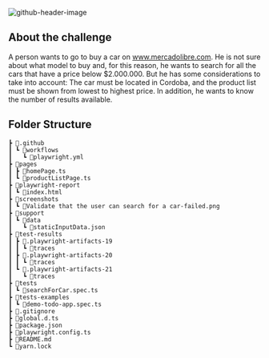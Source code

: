 
![github-header-image](https://github.com/user-attachments/assets/d797e3c5-1e8a-4f8b-90f7-b8450889f771)
## About the challenge
A person wants to go to buy a car on www.mercadolibre.com. He is not sure about what model to buy and, for this reason, he wants to search for all the cars that have a price below
$2.000.000. But he has some considerations to take into account: The car must be located in Cordoba, and the product list must be shown from lowest to highest price. In addition, he wants to
know the number of results available.

## Folder Structure
```
┣ 📂.github
┃ ┗ 📂workflows
┃   ┗ 📜playwright.yml
┣ 📂pages
┃ ┣ 📜homePage.ts
┃ ┗ 📜productListPage.ts
┣ 📂playwright-report
┃ ┗ 📜index.html
┣ 📂screenshots
┃ ┗ 📜Validate that the user can search for a car-failed.png
┣ 📂support
┃ ┗ 📂data
┃   ┗ 📜staticInputData.json
┣ 📂test-results
┃ ┣ 📂.playwright-artifacts-19
┃ ┃ ┗ 📂traces
┃ ┣ 📂.playwright-artifacts-20
┃ ┃ ┗ 📂traces
┃ ┗ 📂.playwright-artifacts-21
┃   ┗ 📂traces
┣ 📂tests
┃ ┗ 📜searchForCar.spec.ts
┣ 📂tests-examples
┃ ┗ 📜demo-todo-app.spec.ts
┣ 📜.gitignore
┣ 📜global.d.ts
┣ 📜package.json
┣ 📜playwright.config.ts
┣ 📜README.md
┗ 📜yarn.lock
```
